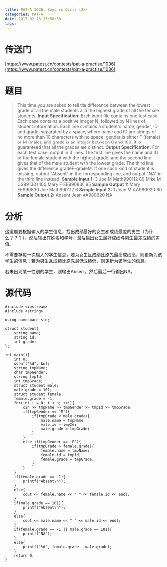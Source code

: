 ```yaml
---
title: PAT-A 1036. Boys vs Girls (25)
categories: PAT-A
date: 2017-02-13 23:58:50
tags:
---
```

# 传送门
[https://www.patest.cn/contests/pat-a-practise/1036](https://www.patest.cn/contests/pat-a-practise/1036)
<!--more-->
# 题目
> This time you are asked to tell the difference between the lowest grade of all the male students and the highest grade of all the female students.
**Input Specification:**
Each input file contains one test case. Each case contains a positive integer N, followed by N lines of student information. Each line contains a student's name, gender, ID and grade, separated by a space, where name and ID are strings of no more than 10 characters with no space, gender is either F (female) or M (male), and grade is an integer between 0 and 100. It is guaranteed that all the grades are distinct.
**Output Specification:**
For each test case, output in 3 lines. The first line gives the name and ID of the female student with the highest grade, and the second line gives that of the male student with the lowest grade. The third line gives the difference gradeF-gradeM. If one such kind of student is missing, output "Absent" in the corresponding line, and output "NA" in the third line instead.
**Sample Input 1:**
3
Joe M Math990112 89
Mike M CS991301 100
Mary F EE990830 95
**Sample Output 1:**
Mary EE990830
Joe Math990112
6
**Sample Input 2:**
1
Jean M AA980920 60
**Sample Output 2:**
Absent
Jean AA980920
NA

# 分析

这道题要根据输入的学生信息，找出成绩最好的女生和成绩最差的男生（为什么？？？），然后输出其姓名和学号，最后输出女生最好成绩与男生最差成绩的差值。

不需要存每一次输入的学生信息，若为女生且成绩比原先最高成绩高，则更新为该学生的信息；若为男生且成绩比原先最低成绩低，则更新为该学生的信息。

若未出现某一性别的学生，则输出Absent，然后最后一行输出NA。

# 源代码

    #include <iostream>
    #include <string>

    using namespace std;

    struct student{
        string name;
        string id;
        int grade;
    };

    int main(){
        int n;
        scanf("%d", &n);
        string tmpName;
        char tmpGender;
        string tmpId;
        int tmpGrade;
        struct student male;
        male.grade = 101;
        struct student female;
        female.grade = -1;
        for(int i = 0; i < n; ++i){
            cin >> tmpName >> tmpGender >> tmpId >> tmpGrade;
            if(tmpGender == 'M'){
                if(tmpGrade < male.grade){
                    male.name = tmpName;
                    male.id = tmpId;
                    male.grade = tmpGrade;
                }
            }
            else if(tmpGender == 'F'){
                if(tmpGrade > female.grade){
                    female.name = tmpName;
                    female.id = tmpId;
                    female.grade = tmpGrade;
                }
            }
        }
        if(female.grade == -1){
            printf("Absent\n");
        }
        else{
            cout << female.name << " " << female.id << endl;
        }
        if(male.grade == 101){
            printf("Absent\n");
        }
        else{
            cout << male.name << " " << male.id << endl;
        }
        if(female.grade == -1 || male.grade == 101){
            printf("NA");
        }
        else{
            printf("%d", female.grade - male.grade);
        }
        return 0;
    }